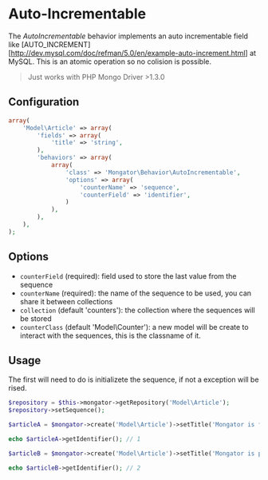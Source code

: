 Auto-Incrementable
==================

The *AutoIncrementable* behavior implements an auto incrementable field like [AUTO_INCREMENT][http://dev.mysql.com/doc/refman/5.0/en/example-auto-increment.html] at MySQL. This is an atomic operation so no colision is possible. 

> Just works with PHP Mongo Driver >1.3.0

Configuration
-------------

```php
array(
    'Model\Article' => array(
        'fields' => array(
            'title' => 'string',
        ),
        'behaviors' => array(
            array(
                'class' => 'Mongator\Behavior\AutoIncrementable',
                'options' => array(
                    'counterName' => 'sequence',
                    'counterField' => 'identifier',
                )
            ),
        ),
    ),
);

```

Options
-------

* ```counterField``` (required): field used to store the last value from the sequence
* ```counterName``` (required): the name of the sequence to be used, you can share it between collections
* ```collection``` (default 'counters'): the collection where the sequences will be stored
* ```counterClass``` (default 'Model\Counter'): a new model will be create to interact with the sequences, this is the classname of it.


Usage
-----

The first will need to do is initializete the sequence, if not a exception will be rised.


```php
$repository = $this->mongator->getRepository('Model\Article');
$repository->setSequence();
```

```php
$articleA = $mongator->create('Model\Article')->setTitle('Mongator is fast')->save();

echo $articleA->getIdentifier(); // 1

$articleB = $mongator->create('Model\Article')->setTitle('Mongator is powerfull')->save();

echo $articleB->getIdentifier(); // 2
```